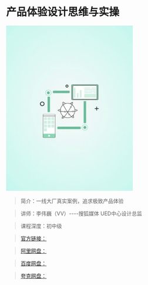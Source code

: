 # 产品体验设计思维与实操

![img](../../assets/Ciqc1F-WN76AS4jGAAAdKrL88kc57.jpeg)

> 简介：一线大厂真实案例，追求极致产品体验

> 讲师：李伟巍（VV）----搜狐媒体 UED中心设计总监

> 课程深度：初中级

> [官方链接：]()

> [阿里网盘：]()

> [百度网盘：]()

> [夸克网盘：]()
